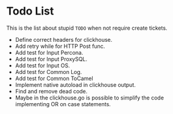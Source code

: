 # Todo List

This is the list about stupid `TODO` when not require create tickets.

- Define correct headers for clickhouse.
- Add retry while for HTTP Post func.
- Add test for Input Percona.
- Add test for Input ProxySQL.
- Add test for Input OS.
- Add test for Common Log.
- Add test for Common ToCamel
- Implement native autoload in clickhouse output.
- Find and remove dead code.
- Maybe in the clickhouse.go is possible to simplify the code implementing OR on case statements.
